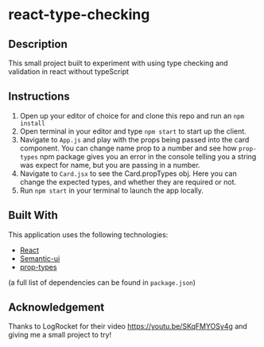 # react-type-checking

## Description

This small project built to experiment with using type checking and validation in react without typeScript

## Instructions

1. Open up your editor of choice for and clone this repo and run an `npm install`
2. Open terminal in your editor and type `npm start` to start up the client.
3. Navigate to `App.js` and play with the props being passed into the card component. You can change name prop to a number and see how `prop-types` npm package gives you an error in the console telling you a string was expect for name, but you are passing in a number.
4. Navigate to `Card.jsx` to see the Card.propTypes obj. Here you can change the expected types, and whether they are required or not.
5. Run `npm start` in your terminal to launch the app locally.

## Built With

This application uses the following technologies:

- [React](https://reactjs.org/)
- [Semantic-ui](https://react.semantic-ui.com/)
- [prop-types](https://www.npmjs.com/package/prop-types)

(a full list of dependencies can be found in `package.json`)

## Acknowledgement

Thanks to LogRocket for their video https://youtu.be/SKqFMYOSy4g and giving me a small project to try!
